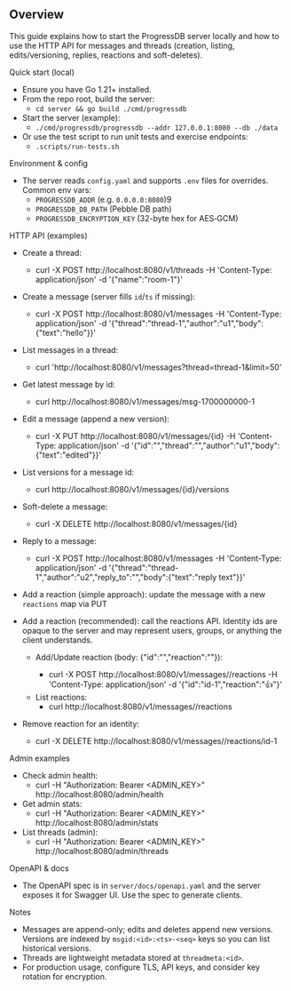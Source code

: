 Overview
--------
This guide explains how to start the ProgressDB server locally and how to use the HTTP API for messages and threads (creation, listing, edits/versioning, replies, reactions and soft-deletes).

Quick start (local)
- Ensure you have Go 1.21+ installed.
- From the repo root, build the server:
  - `cd server && go build ./cmd/progressdb`
- Start the server (example):
  - `./cmd/progressdb/progressdb --addr 127.0.0.1:8080 --db ./data`
- Or use the test script to run unit tests and exercise endpoints:
  - `.scripts/run-tests.sh`

Environment & config
- The server reads `config.yaml` and supports `.env` files for overrides. Common env vars:
  - `PROGRESSDB_ADDR` (e.g. `0.0.0.0:8080`)9
  - `PROGRESSDB_DB_PATH` (Pebble DB path)
  - `PROGRESSDB_ENCRYPTION_KEY` (32-byte hex for AES‑GCM)

HTTP API (examples)

- Create a thread:
  - curl -X POST http://localhost:8080/v1/threads -H 'Content-Type: application/json' -d '{"name":"room-1"}'

- Create a message (server fills `id`/`ts` if missing):
  - curl -X POST http://localhost:8080/v1/messages -H 'Content-Type: application/json' -d '{"thread":"thread-1","author":"u1","body":{"text":"hello"}}'

- List messages in a thread:
  - curl 'http://localhost:8080/v1/messages?thread=thread-1&limit=50'

- Get latest message by id:
  - curl http://localhost:8080/v1/messages/msg-1700000000-1

- Edit a message (append a new version):
  - curl -X PUT http://localhost:8080/v1/messages/{id} -H 'Content-Type: application/json' -d '{"id":"<id>","thread":"<thread>","author":"u1","body":{"text":"edited"}}'

- List versions for a message id:
  - curl http://localhost:8080/v1/messages/{id}/versions

- Soft-delete a message:
  - curl -X DELETE http://localhost:8080/v1/messages/{id}

- Reply to a message:
  - curl -X POST http://localhost:8080/v1/messages -H 'Content-Type: application/json' -d '{"thread":"thread-1","author":"u2","reply_to":"<msg-id>","body":{"text":"reply text"}}'

- Add a reaction (simple approach): update the message with a new `reactions` map via PUT
 - Add a reaction (recommended): call the reactions API. Identity ids are opaque
   to the server and may represent users, groups, or anything the client understands.
   - Add/Update reaction (body: {"id":"<identity>","reaction":"<string>"}):
     - curl -X POST http://localhost:8080/v1/messages/<msg-id>/reactions -H 'Content-Type: application/json' -d '{"id":"id-1","reaction":"👍"}'
   - List reactions:
     - curl http://localhost:8080/v1/messages/<msg-id>/reactions
- Remove reaction for an identity:
  - curl -X DELETE http://localhost:8080/v1/messages/<msg-id>/reactions/id-1

Admin examples
- Check admin health:
  - curl -H "Authorization: Bearer <ADMIN_KEY>" http://localhost:8080/admin/health
- Get admin stats:
  - curl -H "Authorization: Bearer <ADMIN_KEY>" http://localhost:8080/admin/stats
- List threads (admin):
  - curl -H "Authorization: Bearer <ADMIN_KEY>" http://localhost:8080/admin/threads

OpenAPI & docs
- The OpenAPI spec is in `server/docs/openapi.yaml` and the server exposes it for Swagger UI. Use the spec to generate clients.

Notes
- Messages are append-only; edits and deletes append new versions. Versions are indexed by `msgid:<id>:<ts>-<seq>` keys so you can list historical versions.
- Threads are lightweight metadata stored at `threadmeta:<id>`.
- For production usage, configure TLS, API keys, and consider key rotation for encryption.
